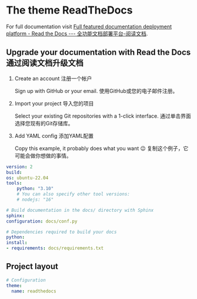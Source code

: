 # The theme ReadTheDocs

For full documentation visit [Full featured documentation deployment platform - Read the Docs --- 全功能文档部署平台-阅读文档](https://about.readthedocs.com/?ref=readthedocs.org).

## Upgrade your documentation with Read the Docs 通过阅读文档升级文档

1. Create an account   注册一个帐户
   
    Sign up with GitHub or your email.
    使用GitHub或您的电子邮件注册。

2. Import your project   导入您的项目
   
    Select your existing Git repositories with a 1-click interface.
    通过单击界面选择您现有的Git存储库。

3. Add YAML config   添加YAML配置
   
    Copy this example, it probably does what you want 😉
    复制这个例子，它可能会做你想做的事情。

``` yml
version: 2
build:
os: ubuntu-22.04
tools:
    python: "3.10"
    # You can also specify other tool versions:
    # nodejs: "16"

# Build documentation in the docs/ directory with Sphinx
sphinx:
configuration: docs/conf.py

# Dependencies required to build your docs
python:
install:
- requirements: docs/requirements.txt
```

## Project layout

``` yml
# Configuration
theme:
  name: readthedocs
```
